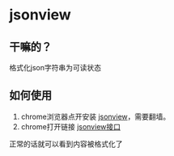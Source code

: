 # jsonview



## 干嘛的？

格式化json字符串为可读状态



## 如何使用

1. chrome浏览器点开安装 [jsonview](https://chrome.google.com/webstore/detail/jsonview-jsonviewer-json/hdmbdioamgdkppmocchpkjhbpfmpjiei)，需要翻墙。
2. chrome打开链接 [jsonview接口](https://item.weidian.com/wd/item/getIsTopList?param=%7B%22userid%22%3A%22163131400%22%2C%22f_seller_id%22%3A%22%22%2C%22pageNum%22%3A0%2C%22pageSize%22%3A10%2C%22isTop%22%3A1%7D&callback=jsonp_1495194392625_9006250777053477&wfr_public={%22referService%22:%22h5-shop%22})

 正常的话就可以看到内容被格式化了

